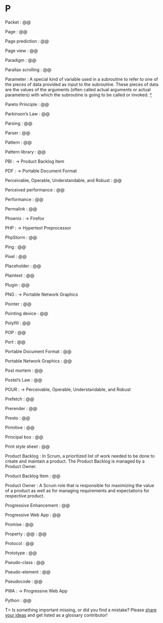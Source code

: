 # P

Packet
: @@

Page
: @@

Page prediction
: @@

Page view
: @@

Paradigm
: @@

Parallax scrolling
: @@

Parameter
: A special kind of variable used in a subroutine to refer to one of the pieces of data provided as input to the subroutine. These pieces of data are the values of the arguments (often called actual arguments or actual parameters) with which the subroutine is going to be called or invoked.&nbsp;[†](#w-parameter-argument)

Pareto Principle
: @@

Parkinson’s Law
: @@

Parsing
: @@

Parser
: @@

Pattern
: @@

Pattern library
: @@

PBI
: → Product Backlog Item

PDF
: → Portable Document Format

Perceivable, Operable, Understandable, and Robust
: @@

Perceived performance
: @@

Performance
: @@

Permalink
: @@

Phoenix
: → Firefox

PHP
: → Hypertext Preprocessor

PhpStorm
: @@

Ping
: @@

Pixel
: @@

Placeholder
: @@

Plaintext
: @@

Plugin
: @@

PNG
: → Portable Network Graphics

Pointer
: @@

Pointing device
: @@

Polyfill
: @@

POP
: @@

Port
: @@

Portable Document Format
: @@

Portable Network Graphics
: @@

Post mortem
: @@

Postel’s Law
: @@

POUR
: → Perceivable, Operable, Understandable, and Robust

Prefetch
: @@

Prerender
: @@

Presto
: @@

Primitive
: @@

Principal box
: @@

Print style sheet
: @@

Product Backlog
: In Scrum, a prioritized list of work needed to be done to create and maintain a product. The Product Backlog is managed by a Product Owner.

Product Backlog Item
: @@ 

Product Owner
: A Scrum role that is responsible for maximizing the value of a product as well as for managing requirements and expectations for respective product.

Progressive Enhancement
: @@

Progressive Web App
: @@

Promise
: @@

Property
: @@
: @@

Protocol
: @@

Prototype
: @@

Pseudo-class
: @@

Pseudo-element
: @@

Pseudocode
: @@

PWA
: → Progressive Web App

Python
: @@

T> Is something important missing, or did you find a mistake? Please [share your ideas](https://github.com/j9t/web-development-glossary/blob/master/manuscript/p.md) and get listed as a glossary contributor!
